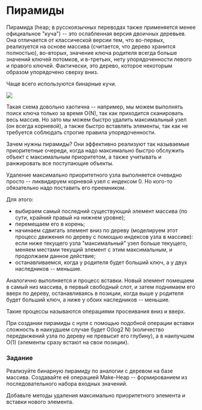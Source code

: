 # Пирамиды

Пирамида (heap; в русскоязычных переводах также применяется менее официальное "куча") -- это ослабленная версия двоичных деревьев. Она отличается от классической версии тем, что во-первых, реализуется на основе массива (считается, что дерево хранится полностью), во-вторых, значение ключа родителя всегда больше значений ключей потомков, и в-третьих, нету упорядоченности левого и правого ключей. Фактически, это дерево, которое некоторым образом упорядочено сверху вниз.

Чаще всего используются бинарные кучи.

![](https://skillsmart.ru/algo/15-121-cm/heap172.png)

Такая схема довольно хаотична -- например, мы можем выполнять поиск ключа только за время O(N), так как приходится сканировать весь массив. Но зато мы можем быстро удалить максимальный узел (он всегда корневой), а также быстро вставлять элементы, так как не требуется соблюдать строгие правила упорядоченности.

Зачем нужны пирамиды? Они эффективно реализуют так называемые приоритетные очереди, когда надо максимально быстро обслужить объект с максимальным приоритетом, а также учитывать и ранжировать все поступающие объекты.

Удаление максимально приоритетного узла выполняется очевидно просто -- ликвидируем корневой узел с индексом 0. Но кого-то обязательно надо поставить его преемником.

Для этого:
- выбираем самый последний существующий элемент массива (по сути, крайний правый на нижнем уровне);
- перемещаем его в корень;
- начинаем сдвигать элемент вниз по дереву (моделируем этот процесс движения по дереву с помощью индексов узла в массиве): если ниже текущего узла "максимальный" узел больше текущего, меняем местами текущий элемент с этим максимальным, и продолжаем данное действие;
- останавливаемся, когда у родителя будет больший ключ, а у двух наследников -- меньшие.

Аналогично выполняется и процесс вставки. Новый элемент помещаем в самый низ массива, в первый свободный слот, и затем поднимаем его вверх по дереву, останавливаясь в позиции, когда выше у родителя будет больший ключ, а ниже у обоих наследников -- меньшие.

Такие процессы называются операциями просеивания вниз и вверх.

При создании пирамиды с нуля с помощью подобной операции вставки сложность в наихудшем случае будет O(log2 N) (количество передвижений узла по дереву не превысит его глубину), а в наилучшем O(1) (элементы сразу встают на свои позиции).

### Задание

Реализуйте бинарную пирамиду по аналогии с деревом на базе массива. Создавайте её операцией Make-Heap -- формированием из последовательного набора входных значений.

Добавьте методы удаления максимально приоритетного элемента и вставки нового элемента.